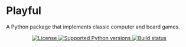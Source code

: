 # Playful

A Python package that implements classic computer and board games.

<p align="center">
  <a href="https://github.com/tterb/atomic-design-ui/blob/master/LICENSEs" target="_blank">
    <img src="https://img.shields.io/apm/l/atomic-design-ui.svg?style=flat-square" alt="License"/>
  </a>
  <a href="" target="_blank">
    <img
      src="https://img.shields.io/badge/python-3.6%20%7C%203.7%20%7C%203.8%20%7C%203.9-blue?style=flat-square"
      alt="Supported Python versions"
    />
  </a>
  <a href="https://github.com/jason-ash/playful/actions" target="_blank">
    <img src="https://img.shields.io/github/workflow/status/jason-ash/playful/Playful%20CI/master?style=flat-square" alt="Build status"/>
  </a>
</p>
